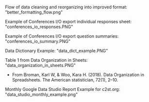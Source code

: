 Flow of data cleaning and reorganizing into improved format: "better_formatting_flow.png"

Example of Conferences I/O export individual responses sheet: "conferences_io_responses.PNG"

Example of Conferences I/O export question summaries: "conferences_io_summary.PNG"

Data Dictionary Example: "data_dict_example.PNG"

Table 1 from Data Organization in Sheets: "data_organization_in_sheets.PNG"

- From Broman, Karl W, & Woo, Kara H. (2018). Data Organization in Spreadsheets. The American statistician, 72(1), 2–10.

Monthly Google Data Studio Report Example for c2st.org: "data_studio_monthly_example.png" 


